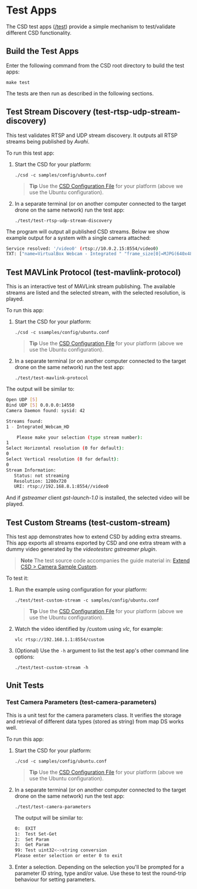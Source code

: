 # Test Apps

The CSD test apps ([/test](https://github.com/intel/camera-streaming-daemon/tree/master/test)) provide a simple mechanism to test/validate different CSD functionality.

## Build the Test Apps

Enter the following command from the CSD root directory to build the test apps:

```
make test
```

The tests are then run as described in the following sections.


## Test Stream Discovery (test-rtsp-udp-stream-discovery)

This test validates RTSP and UDP stream discovery. It outputs all RTSP streams being published by *Avahi*.

To run this test app:
1. Start the CSD for your platform:
   ```
   ./csd -c samples/config/ubuntu.conf
   ```
   > **Tip** Use the [CSD Configuration File](../guide/configuration_file.md) for your platform (above we use the Ubuntu configuration).
   
1. In a separate terminal (or on another computer connected to the target drone on the same network) run the test app:
   ```
   ./test/test-rtsp-udp-stream-discovery
   ```

The program will output all published CSD streams. Below we show example output for a system with a single camera attached:
```bash
Service resolved: '/video0' (rtsp://10.0.2.15:8554/video0)
TXT: ["name=VirtualBox Webcam - Integrated " "frame_size[0]=MJPG(640x480,160x120,320x180,320x240,424x240,640x360,848x480,960x540,1280x720,1920x1080)"]
```
<!-- How do I enable log debug? -->


## Test MAVLink Protocol (test-mavlink-protocol)

This is an interactive test of MAVLink stream publishing. The available streams are listed and the selected stream, with the selected resolution, is played.

To run this app:
1. Start the CSD for your platform:
   ```
   ./csd -c ssamples/config/ubuntu.conf
   ```
   > **Tip** Use the [CSD Configuration File](../guide/configuration_file.md) for your platform (above we use the Ubuntu configuration).
1. In a separate terminal (or on another computer connected to the target drone on the same network) run the test app:
   ```
   ./test/test-mavlink-protocol
   ```

The output will be similar to:
```bash
Open UDP [5]
Bind UDP [5] 0.0.0.0:14550
Camera Daemon found: sysid: 42

Streams found:
1 - Integrated_Webcam_HD

    Please make your selection (type stream number):
1
Select Horizontal resolution (0 for default): 
0
Select Vertical resolution (0 for default): 
0
Stream Information:
   Status: not streaming
   Resolution: 1280x720
   URI: rtsp://192.168.8.1:8554//video0
```

And if *gstreamer* client *gst-launch-1.0* is installed, the selected video will be played.


<!-- Open issue: https://github.com/intel/camera-streaming-daemon/issues/132 -->

## Test Custom Streams (test-custom-stream) 

This test app demonstrates how to extend CSD by adding extra streams. This app exports all streams exported by CSD and one extra stream with a dummy video generated by the *videotestsrc gstreamer plugin*.

> **Note** The test source code accompanies the guide material in: [Extend CSD > Camera Sample Custom](../guide/extending_csd.md#camera-sample-custom).

To test it:

1. Run the example using configuration for your platform:
   ```
   ./test/test-custom-stream -c samples/config/ubuntu.conf
   ```
   > **Tip** Use the [CSD Configuration File](../guide/configuration_file.md) for your platform (above we use the Ubuntu configuration).

1. Watch the video identified by /custom using *vlc*, for example:
   ```
   vlc rtsp://192.168.1.1:8554/custom
   ```
1. (Optional) Use the `-h` argument to list the test app's other command line options:
   ```
   ./test/test-custom-stream -h
   ```
   
<!-- Open issue: https://github.com/intel/camera-streaming-daemon/issues/131  -->


## Unit Tests

### Test Camera Parameters (test-camera-parameters)

This is a unit test for the camera parameters class. It verifies the storage and retrieval of different data types (stored as string) from map DS works well. 

To run this app:
1. Start the CSD for your platform:
   ```
   ./csd -c samples/config/ubuntu.conf
   ```
   > **Tip** Use the [CSD Configuration File](../guide/configuration_file.md) for your platform (above we use the Ubuntu configuration).
1. In a separate terminal (or on another computer connected to the target drone on the same network) run the test app:
   ```
   ./test/test-camera-parameters
   ```

   The output will be similar to:
   ```bash
   0:  EXIT
   1:  Test Set-Get
   2:  Set Param
   3:  Get Param
   99: Test uint32<->string conversion
   Please enter selection or enter 0 to exit
   ```
1. Enter a selection. Depending on the selection you'll be prompted for a parameter ID string, type and/or value. Use these to test the round-trip behaviour for setting parameters.
